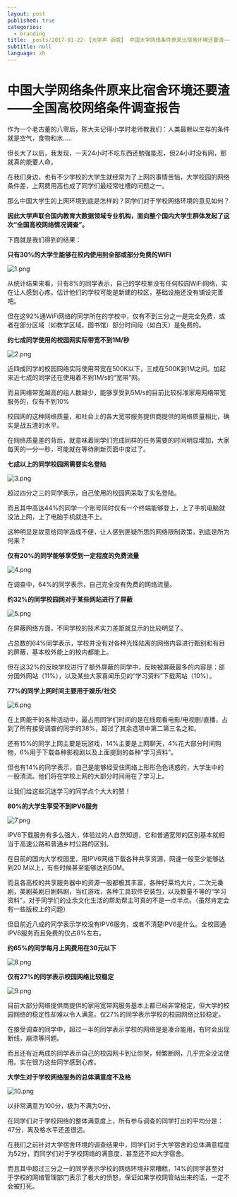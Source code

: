 ```yaml
---
layout: post
published: true
categories:
  - branding
title: _posts/2017-01-22-【大学声 调查】 中国大学网络条件原来比宿舍环境还要渣——全国高校网络条件调查报告.md
subtitle: null
language: zh
---
```

# 中国大学网络条件原来比宿舍环境还要渣——全国高校网络条件调查报告


作为一个老古董的八零后，陈大夫记得小学时老师教我们：人类最赖以生存的条件就是空气，食物和水.....

但长大了以后，我发现，一天24小时不吃东西还勉强能忍，但24小时没有网，那就真的能要人命。


在我们身边，也有不少学校的大学生就经常为了上网的事情苦恼，大学校园的网络条件差，上网费用高也成了同学们最经常吐槽的问题之一。

那么中国大学生的上网环境到底是怎样的？同学们对于学校网络环境的意见如何？

**因此大学声联合国内教育大数据领域专业机构，面向整个国内大学生群体发起了这次“全国高校网络情况调查”。**

下面就是我们得到的结果：

**只有30%的大学生能够在校内使用到全部或部分免费的WIFI**

![1.png]({{site.baseurl}}/image/1.png)

从统计结果来看，只有8%的同学表示，自己的学校里没有任何校园WiFi网络，实在让人感到心疼。估计他们的学校可能是新建的校区，基础设施还没有铺设完善吧。

但在这92%通WiFi网络的同学所在的学校中，仅有不到三分之一是完全免费，或者在部分区域（如教学区域，图书馆）部分时间段（如白天）是免费的。

**约七成同学使用的校园网实际带宽不到1M/秒**

![2.png]({{site.baseurl}}/image/2.png)

近四成同学的校园网络实际使用带宽在500K以下，三成在500K到1M之间。加起来近七成的同学还在使用着不到1M/s的“宽带”网。

而且网络带宽越高的组人数越少，能够享受到5M/s的目前比较标准家用网络带宽服务的，仅有不到10%

校园网的这种网络质量，和社会上的各大宽带服务提供商提供的网络质量相比，确实是战五渣的水平。

在网络质量差的背后，就意味着同学们完成同样的任务需要的时间明显增加，大家每天的一分一秒，可能就在等待刷新页面中度过了。

**七成以上的同学校园网需要实名登陆**

![3.png]({{site.baseurl}}/image/3.png)

超过四分之三的同学表示，自己使用的校园网采取了实名登陆。

而且其中高达44%的同学一个账号同时仅有一个终端能够登上，上了手机电脑就没法上网，上了电脑手机就连不上。

这种明显是故意给同学造成不便，让人感到匪疑所思的网络限制政策，到底是所为何来？

**仅有20%的同学能够享受到一定程度的免费流量**

![4.png]({{site.baseurl}}/image/4.png)

在调查中，64%的同学表示，自己完全没有免费的网络流量。

**约32%的同学校园网对于某些网站进行了屏蔽**

![5.png]({{site.baseurl}}/image/5.png)


在屏蔽网络方面，不同学校的技术实力差距就显示的比较明显了。

占总数的64%同学表示，学校并没有对各种光怪陆离的网络内容进行甄别和有目的屏蔽，基本校外能上的校内都能上。

但在这32%的反映学校进行了额外屏蔽的同学中，反映被屏蔽最多的内容是：部分国外网站（11%），以及某些大家喜闻乐见的“学习资料”下载网站（10%）。

**77%的同学上网时间主要用于娱乐/社交**

![6.png]({{site.baseurl}}/image/6.png)


在上网能干的各种活动中，最占用同学们时间的是在线观看电影/电视剧/直播，占到了所有接受调查的同学的38%，超过了其余选项中第二第三名之和。

还有15%的同学上网主要是玩游戏，14%主要是上网聊天，4%花大部分时间购物，6%用于下载各种影视剧以及上面提到的各种“学习资料”。

但也有14%的同学表示，自己是能够经受住网络上形形色色诱惑的，大学生中的一股清流。他们将在学校上网的大部分时间用在了学习上。


让我们给这些沉迷学习的同学点个大大的赞！

**80%的大学生享受不到IPV6服务**

![7.png]({{site.baseurl}}/image/7.png)


IPV6下载服务有多么强大，体验过的人自然知道，它和普通宽带的区别基本就相当于高速公路和普通乡村公路的区别。

在目前的国内大学校园里，用IPV6网络下载各种共享资源，网速一般至少能够达到20 M以上，有些时候甚至能够达到50M。

而且各高校的共享服务器中的资源一般都极其丰富，各种好莱坞大片，二次元番剧，美剧英剧日剧韩剧，当红游戏，各种工具软件安装包，以及数量不等的“学习资料”，对于同学们的业余文化生活的帮助帮主可真的不是一点半点。（虽然肯定会有一些版权上的问题）

但目前近八成的同学表示学校没有IPV6服务，或者不清楚IPV6是什么。全校园通IPV6服务而且免费的仅占8%左右。


**约65%的同学每月上网费用在30元以下**

![8.png]({{site.baseurl}}/image/8.png)


**仅有27%的同学表示校园网络比较稳定**

![9.png]({{site.baseurl}}/image/9.png)


目前大部分网络提供商提供的家用宽带网服务基本上都已经非常稳定，但大学的校园网络的稳定性却难以令人满意。仅27%的同学表示学校的校园网络比较稳定。

在接受调查的同学中，超过一半的同学表示学校的网络是是凑合能用，有时会出现断线，崩溃等问题。

而且还有近两成的同学表示自己的校园网卡到让你哭，频繁断网，几乎完全没法使用。实在很为这些同学感到心疼。



**大学生对于学校网络服务的总体满意度不及格**

![10.png]({{site.baseurl}}/image/10.png)


以非常满意为100分，极为不满为0分，

在同学们对于学校网络的整体满意度上，所有参与调查的同学打出的平均分是：47分，离及格水平还差很远。

在我们之前针对大学宿舍环境的调查结果中，同学们对于大学宿舍的总体满意程度为52分，而同学们对于学校网络的满意度，甚至还不如大学宿舍。

而且其中超过三分之一的同学表示学校的网络环境非常糟糕，14%的同学甚至对于学校的网络管理部门表示了极大的愤怒，保证如果学校网管站出来的话，一定不会被打死。
